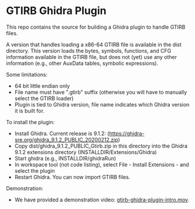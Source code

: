 # GTIRB Ghidra Plugin

This repo contains the source for building a Ghidra plugin to handle
GTIRB files.

A version that handles loading a x86-64 GTIRB file is available in the
dist directory.  This version loads the bytes, symbols, functions, and
CFG information available in the GTIRB file, but does not (yet) use
any other information (e.g., other AuxData tables, symbolic
expressions).

Some limitations:
 - 64 bit little endian only
 - File name must have ".gtirb" suffix (otherwise you will have to
   manually select the GTIRB loader)
 - Plugin is tied to Ghidra version, file name indicates which Ghidra
   version it is built for.

To install the plugin:
 - Install Ghidra. Current release is 9.1.2:
   (https://ghidra-sre.org/ghidra_9.1.2_PUBLIC_20200212.zip)
 - Copy dist/ghidra_9.1.2_PUBLIC_Gtirb.zip in this directory
   into the Ghidra 9.1.2 extensions directory
   (INSTALLDIR/Extensions/Ghidra)
 - Start ghidra (e.g., INSTALLDIR/ghidraRun)
 - In workspace tool (not code listing), select File - Install
   Extensions - and select the plugin
 - Restart Ghidra.  You can now import GTIRB files.

Demonstration:
 - We have provided a demonstration video:
   [gtirb-ghidra-plugin-intro.mov](https://grammatech.github.io/gtirb-ghidra-plugin/gtirb-ghidra-plugin-intro.mov).
